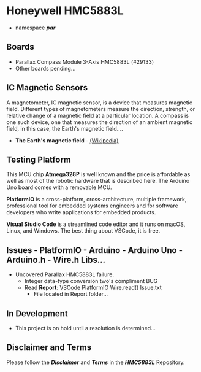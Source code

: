 # Honeywell HMC5883L

- namespace ***par***

## Boards

- Parallax Compass Module 3-Axis HMC5883L (#29133)
- Other boards pending...

## IC Magnetic Sensors

A magnetometer, IC magnetic sensor, is a device that measures magnetic field. Different types of magnetometers measure the direction, strength, or relative change of a magnetic field at a particular location. A compass is one such device, one that measures the direction of an ambient magnetic field, in this case, the Earth's magnetic field....

- **The Earth's magnetic field** - [(Wikipedia)](https://en.wikipedia.org/wiki/Earth%27s_magnetic_field)

## Testing Platform

This MCU chip **Atmega328P** is well known and the price is affordable as well as most of the robotic hardware that is described here. The Arduino Uno board comes with a removable MCU.

**PlatformIO** is a cross-platform, cross-architecture, multiple framework, professional tool for embedded systems engineers and for software developers who write applications for embedded products. 

**Visual Studio Code** is a streamlined code editor and it runs on macOS, Linux, and Windows. The best thing about VSCode, it is free.

## Issues - PlatformIO - Arduino - Arduino Uno - Arduino.h - Wire.h Libs...

- Uncovered Parallax HMC5883L failure.
    - Integer data-type conversion two's compliment BUG
    - Read **Report**: VSCode PlatformIO Wire.read() Issue.txt
        - File located in Report folder...
  
## In Development

- This project is on hold until a resolution is determined...

## Disclaimer and Terms

Please follow the ***Disclaimer*** and ***Terms*** in the ***HMC5883L*** Repository.
